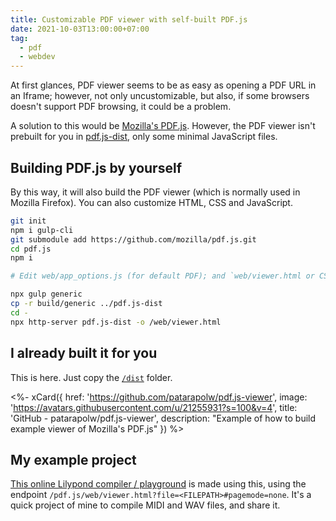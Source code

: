 ```yaml
---
title: Customizable PDF viewer with self-built PDF.js
date: 2021-10-03T13:00:00+07:00
tag:
  - pdf
  - webdev
---
```


At first glances, PDF viewer seems to be as easy as opening a PDF URL in an Iframe; however, not only uncustomizable, but also, if some browsers doesn't support PDF browsing, it could be a problem.

A solution to this would be [Mozilla's PDF.js](https://github.com/mozilla/pdf.js). However, the PDF viewer isn't prebuilt for you in [pdf.js-dist](https://github.com/mozilla/pdfjs-dist), only some minimal JavaScript files.

<!-- excerpt -->

## Building PDF.js by yourself

By this way, it will also build the PDF viewer (which is normally used in Mozilla Firefox). You can also customize HTML, CSS and JavaScript.

```sh
git init
npm i gulp-cli
git submodule add https://github.com/mozilla/pdf.js.git
cd pdf.js
npm i

# Edit web/app_options.js (for default PDF); and `web/viewer.html or CSS files (for UI) to your liking

npx gulp generic
cp -r build/generic ../pdf.js-dist
cd -
npx http-server pdf.js-dist -o /web/viewer.html
```

## I already built it for you

This is here. Just copy the [`/dist`](https://github.com/patarapolw/pdf.js-viewer/tree/main/dist) folder.

<%- xCard({
  href: 'https://github.com/patarapolw/pdf.js-viewer',
  image: 'https://avatars.githubusercontent.com/u/21255931?s=100&v=4',
  title: 'GitHub - patarapolw/pdf.js-viewer',
  description: "Example of how to build example viewer of Mozilla's PDF.js"
}) %>

## My example project

[This online Lilypond compiler / playground](https://ly.polv.cc) is made using this, using the endpoint `/pdf.js/web/viewer.html?file=<FILEPATH>#pagemode=none`. It's a quick project of mine to compile MIDI and WAV files, and share it.

